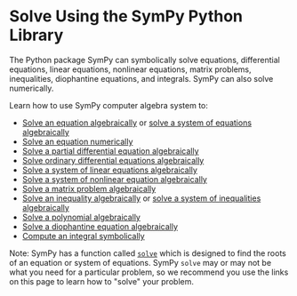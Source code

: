 # Solve Using the SymPy Python Library

The Python package SymPy can symbolically solve equations, differential equations, 
linear equations, nonlinear equations, matrix problems, inequalities, 
diophantine equations, and integrals. SymPy can also solve numerically.

Learn how to use SymPy computer algebra system to:

- [Solve an equation algebraically]() or [solve a system of equations algebraically]()
- [Solve an equation numerically]()
- [Solve a partial differential equation algebraically]()
- [Solve ordinary differential equations algebraically]()
- [Solve a system of linear equations algebraically]()
- [Solve a system of nonlinear equation algebraically]()
- [Solve a matrix problem algebraically]()
- [Solve an inequality algebraically]() or [solve a system of inequalities algebraically]()
- [Solve a polynomial algebraically]()
- [Solve a diophantine equation algebraically]()
- [Compute an integral symbolically]()

Note: SymPy has a function called 
[`solve`](https://docs.sympy.org/dev/modules/solvers/solvers.html?highlight=solve#sympy.solvers.solvers.solve) 
which is designed to find the roots of an equation or system of equations. 
SymPy `solve` may or may not be what you need for a particular problem, 
so we recommend you use the links on this page to learn how to "solve" your problem.
